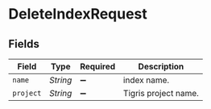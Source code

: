 # DeleteIndexRequest


## Fields

| Field                | Type                 | Required             | Description          |
| -------------------- | -------------------- | -------------------- | -------------------- |
| `name`               | *String*             | :heavy_minus_sign:   | index name.          |
| `project`            | *String*             | :heavy_minus_sign:   | Tigris project name. |
